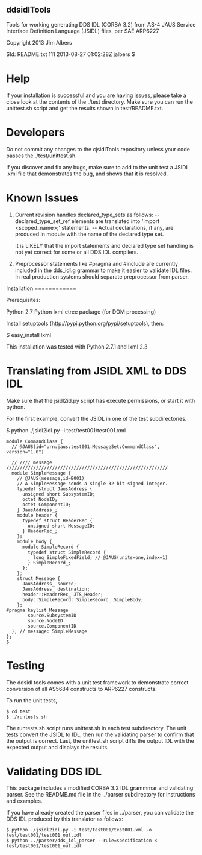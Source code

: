 ddsidlTools
---------------------------------------------------------

Tools for working generating DDS IDL (CORBA 3.2) from AS-4 JAUS
Service Interface Definition Language (JSIDL) files, per SAE ARP6227

Copyright 2013 Jim Albers

$Id: README.txt 111 2013-08-27 01:02:28Z jalbers $

Help
============

If your installation is successful and you are having issues, please
take a close look at the contents of the ./test directory.  Make sure
you can run the unittest.sh script and get the results shown in
test/README.txt.

Developers
============

Do not commit any changes to the cjsidlTools repository unless your
code passes the ./test/unittest.sh.

If you discover and fix any bugs, make sure to add to the unit test a JSIDL
.xml file that demonstrates the bug, and shows that it is resolved.

Known Issues
============

1.  Current revision handles declared_type_sets as follows:
    -- declared_type_set_ref elements are translated into 'import <scoped_name>;' statements.
    -- Actual declarations, if any, are produced in module with the name of the declared type set.

    It is LIKELY that the import statements and declared type set handling is not yet correct
    for some or all DDS IDL compilers.

2. Preprocessor statements like #pragma and #include are currently
   included in the dds_idl.g grammar to make it easier to validate IDL
   files.  In real production systems should separate preprocessor from
   parser.
  

Installation ============

Prerequisites:

Python 2.7
Python lxml etree package (for DOM processing)

Install setuptools (http://pypi.python.org/pypi/setuptools), then:

$ easy_install lxml

This installation was tested with Python 2.7.1 and lxml 2.3


Translating from JSIDL XML to DDS IDL
====================================

Make sure that the jsidl2id.py script has execute permissions, or start it with python.

For the first example, convert the JSIDL in one of the test subdirectories.

$ python ./jsidl2idl.py -i test/test001/test001.xml
```
module CommandClass {
  // @JAUS(id="urn:jaus:test001:MessageSet:CommandClass", version="1.0")

  // //// message ////////////////////////////////////////////////////////////
  module SimpleMessage {
    // @JAUS(message,id=B001)
    // A SimpleMessage sends a single 32-bit signed integer.
    typedef struct JausAddress {
      unsigned short SubsystemID;
      octet NodeID;
      octet ComponentID;
    } JausAddress_;
    module header {
      typedef struct HeaderRec {
        unsigned short MessageID;
      } HeaderRec_;
    };
    module body {
      module SimpleRecord {
        typedef struct SimpleRecord {
          long SimpleFixedField; // @JAUS(units=one,index=1)
        } SimpleRecord_;
      };
    };
    struct Message {
      JausAddress_ source;
      JausAddress_ destination;
      header::HeaderRec_ JTS_Header;
      body::SimpleRecord::SimpleRecord_ SimpleBody;
    };
#pragma keylist Message
        source.SubsystemID
        source.NodeID
        source.ComponentID
  }; // message: SimpleMessage
};
$
```

Testing
===========

The ddsidl tools comes with a unit test framework to demonstrate
correct conversion of all AS5684 constructs to ARP6227 constructs.

To run the unit tests,
```
$ cd test
$ ./runtests.sh
```
The runtests.sh script runs unittest.sh in each test subdirectory.
The unit tests convert the JSIDL to IDL, then run the validating
parser to confirm that the output is correct.  Last, the unittest.sh
script diffs the output IDL with the expected output and displays the
results.


Validating DDS IDL
====================

This package includes a modified CORBA 3.2 IDL grammmar and validating parser.  See the README.md file in the ../parser subdirectory for instructions and examples.

If you have already created the parser files in ../parser, you can validate the DDS IDL produced by this translator as follows:

```
$ python ./jsidl2idl.py -i test/test001/test001.xml -o test/test001/test001_out.idl
$ python ../parser/dds_idl_parser --rule=specification < test/test001/test001_out.idl
```






